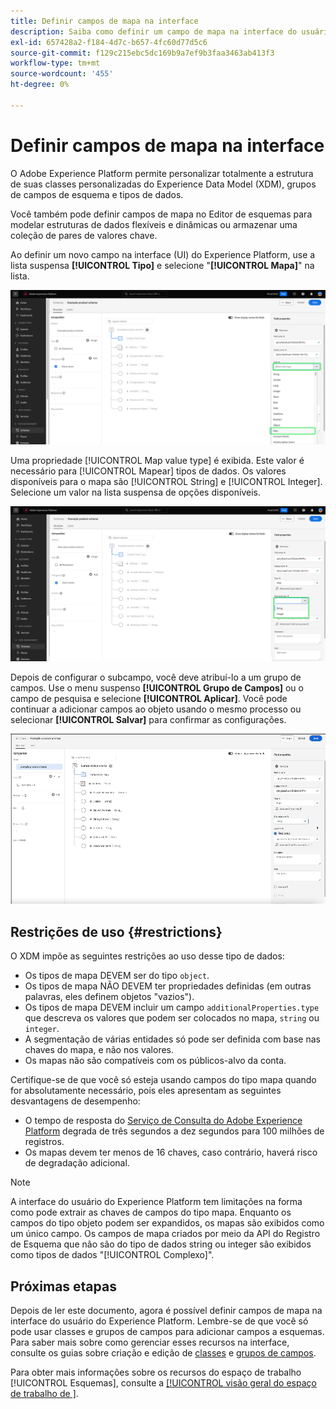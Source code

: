 ```yaml
---
title: Definir campos de mapa na interface
description: Saiba como definir um campo de mapa na interface do usuário do Experience Platform.
exl-id: 657428a2-f184-4d7c-b657-4fc60d77d5c6
source-git-commit: f129c215ebc5dc169b9a7ef9b3faa3463ab413f3
workflow-type: tm+mt
source-wordcount: '455'
ht-degree: 0%

---
```


# Definir campos de mapa na interface

O Adobe Experience Platform permite personalizar totalmente a estrutura de suas classes personalizadas do Experience Data Model (XDM), grupos de campos de esquema e tipos de dados.

Você também pode definir campos de mapa no Editor de esquemas para modelar estruturas de dados flexíveis e dinâmicas ou armazenar uma coleção de pares de valores chave.

Ao definir um novo campo na interface (UI) do Experience Platform, use a lista suspensa **[!UICONTROL Tipo]** e selecione &quot;**[!UICONTROL Mapa]**&quot; na lista.

![O Editor de Esquemas com a lista suspensa Tipo e o valor Mapa realçados.](../../images/ui/fields/special/map.png)

Uma propriedade [!UICONTROL Map value type] é exibida. Este valor é necessário para [!UICONTROL Mapear] tipos de dados. Os valores disponíveis para o mapa são [!UICONTROL String] e [!UICONTROL Integer]. Selecione um valor na lista suspensa de opções disponíveis.

![O Editor de Esquemas com a lista suspensa [!UICONTROL Tipo de valor do mapa] foi realçado.](../../images/ui/fields/special/map-value-type.png)

Depois de configurar o subcampo, você deve atribuí-lo a um grupo de campos. Use o menu suspenso **[!UICONTROL Grupo de Campos]** ou o campo de pesquisa e selecione **[!UICONTROL Aplicar]**. Você pode continuar a adicionar campos ao objeto usando o mesmo processo ou selecionar **[!UICONTROL Salvar]** para confirmar as configurações.

![Uma gravação da seleção e das configurações do grupo de campos que estão sendo aplicadas.](../../images/ui/fields/special/assign-to-field-group.gif)

## Restrições de uso {#restrictions}

O XDM impõe as seguintes restrições ao uso desse tipo de dados:

* Os tipos de mapa DEVEM ser do tipo `object`.
* Os tipos de mapa NÃO DEVEM ter propriedades definidas (em outras palavras, eles definem objetos &quot;vazios&quot;).
* Os tipos de mapa DEVEM incluir um campo `additionalProperties.type` que descreva os valores que podem ser colocados no mapa, `string` ou `integer`.
* A segmentação de várias entidades só pode ser definida com base nas chaves do mapa, e não nos valores.
* Os mapas não são compatíveis com os públicos-alvo da conta.

Certifique-se de que você só esteja usando campos do tipo mapa quando for absolutamente necessário, pois eles apresentam as seguintes desvantagens de desempenho:

* O tempo de resposta do [Serviço de Consulta do Adobe Experience Platform](../../../query-service/home.md) degrada de três segundos a dez segundos para 100 milhões de registros.
* Os mapas devem ter menos de 16 chaves, caso contrário, haverá risco de degradação adicional.

>[!NOTE]
>
>A interface do usuário do Experience Platform tem limitações na forma como pode extrair as chaves de campos do tipo mapa. Enquanto os campos do tipo objeto podem ser expandidos, os mapas são exibidos como um único campo. Os campos de mapa criados por meio da API do Registro de Esquema que não são do tipo de dados string ou integer são exibidos como tipos de dados &quot;[!UICONTROL Complexo]&quot;.

## Próximas etapas

Depois de ler este documento, agora é possível definir campos de mapa na interface do usuário do Experience Platform. Lembre-se de que você só pode usar classes e grupos de campos para adicionar campos a esquemas. Para saber mais sobre como gerenciar esses recursos na interface, consulte os guias sobre criação e edição de [classes](../resources/classes.md) e [grupos de campos](../resources/field-groups.md).

Para obter mais informações sobre os recursos do espaço de trabalho [!UICONTROL Esquemas], consulte a [[!UICONTROL visão geral do espaço de trabalho de ]](../overview.md).
